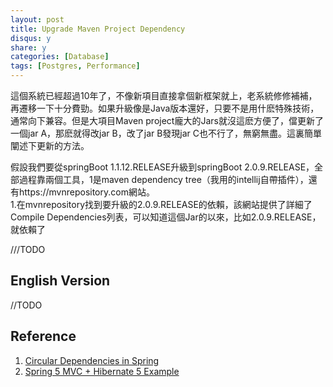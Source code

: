 ```yaml
---
layout: post
title: Upgrade Maven Project Dependency
disqus: y
share: y
categories: [Database]
tags: [Postgres, Performance]
---
```


這個系統已經超過10年了，不像新項目直接拿個新框架就上，老系統修修補補，再遷移一下十分費勁。如果升級像是Java版本還好，只要不是用什麽特殊技術，通常向下兼容。但是大項目Maven project龐大的Jars就沒這麽方便了，儅更新了一個jar A，那麽就得改jar B，改了jar B發現jar C也不行了，無窮無盡。這裏簡單闡述下更新的方法。

假設我們要從springBoot 1.1.12.RELEASE升級到springBoot 2.0.9.RELEASE，全部過程靠兩個工具，1是maven dependency tree（我用的intellij自帶插件），還有https://mvnrepository.com網站。  
1.在mvnrepository找到要升級的2.0.9.RELEASE的依賴，該網站提供了詳細了Compile Dependencies列表，可以知道這個Jar的以來，比如2.0.9.RELEASE，就依賴了

///TODO

English Version
---------------
//TODO

Reference
----------
1. [Circular Dependencies in Spring](https://www.baeldung.com/circular-dependencies-in-spring)  
2. [Spring 5 MVC + Hibernate 5 Example](https://howtodoinjava.com/spring5/webmvc/spring5-mvc-hibernate5-example/)  
